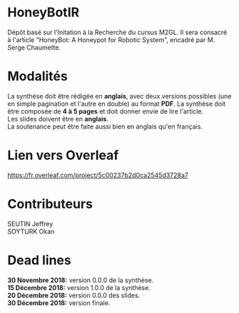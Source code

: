 # HoneyBotIR
Dépôt basé sur l'Initation à la Recherche du cursus M2GL. Il sera consacré à l'article "HoneyBot: A Honeypot for Robotic System", encadré par M. Serge Chaumette. 

# Modalités

La synthèse doit être rédigée en **anglais**, avec deux versions possibles (une en simple pagination et l'autre en double) au format **PDF**. La synthèse doit être composée de **4 à 5 pages** et doit donner envie de lire l'article.  
Les slides doivent être en **anglais**.  
La soutenance peut être faite aussi bien en anglais qu'en français.  

# Lien vers Overleaf

https://fr.overleaf.com/project/5c00237b2d0ca2545d3728a7  

# Contributeurs

SEUTIN Jeffrey  
SOYTURK Okan  

# Dead lines

**30 Novembre 2018:** version 0.0.0 de la synthèse.  
**15 Décembre 2018:** version 1.0.0 de la synthèse.  
**20 Décembre 2018:** version 0.0.0 des slides.  
**30 Décembre 2018:** version finale.  
 
